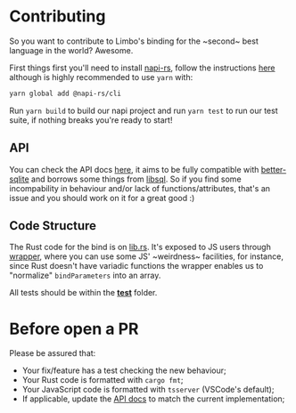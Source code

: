 # Contributing

So you want to contribute to Limbo's binding for the ~second~ best language in the world? Awesome.

First things first you'll need to install [napi-rs](https://napi.rs/), follow the instructions [here](https://napi.rs/docs/introduction/getting-started) although is highly recommended to use `yarn` with:

```sh
yarn global add @napi-rs/cli
```

Run `yarn build` to build our napi project and run `yarn test` to run our test suite, if nothing breaks you're ready to start!

## API

You can check the API docs [here](./API.md), it aims to be fully compatible with [better-sqlite](https://github.com/WiseLibs/better-sqlite3/) and borrows some things from [libsql](https://github.com/tursodatabase/libsql-js). So if you find some incompability in behaviour and/or lack of functions/attributes, that's an issue and you should work on it for a great good :)

## Code Structure

The Rust code for the bind is on [lib.rs](../src/lib.rs). It's exposed to JS users through [wrapper](../wrapper.js), where you can
use some JS' ~weirdness~ facilities, for instance, since Rust doesn't have variadic functions the wrapper enables us to "normalize" `bindParameters` into an array.

All tests should be within the [__test__](../__test__/) folder.

# Before open a PR

Please be assured that:

- Your fix/feature has a test checking the new behaviour;
- Your Rust code is formatted with `cargo fmt`;
- Your JavaScript code is formatted with `tsserver` (VSCode's default);
- If applicable, update the [API docs](./API.md) to match the current implementation;

